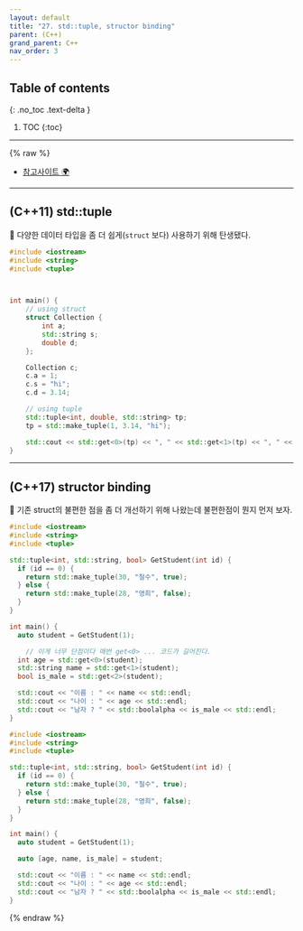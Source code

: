 ```yaml
---
layout: default
title: "27. std::tuple, structor binding"
parent: (C++)
grand_parent: C++
nav_order: 3
---
```


## Table of contents
{: .no_toc .text-delta }

1. TOC
{:toc}

---

{% raw %}

* [참고사이트 🌍](https://modoocode.com/309)

---

## (C++11) std::tuple

👾 다양한 데이터 타입을 좀 더 쉽게(`struct` 보다) 사용하기 위해 탄생됐다.

```cpp
#include <iostream>
#include <string>
#include <tuple>



int main() {
    // using struct
    struct Collection {
        int a;
        std::string s;
        double d;
    };

    Collection c;
    c.a = 1;
    c.s = "hi";
    c.d = 3.14;

    // using tuple
    std::tuple<int, double, std::string> tp;
    tp = std::make_tuple(1, 3.14, "hi");

    std::cout << std::get<0>(tp) << ", " << std::get<1>(tp) << ", " << std::get<2>(tp) << std::endl;
}
```

---

## (C++17) structor binding

👾 기존 struct의 불편한 점을 좀 더 개선하기 위해 나왔는데 불편한점이 뭔지 먼저 보자.

```cpp
#include <iostream>
#include <string>
#include <tuple>

std::tuple<int, std::string, bool> GetStudent(int id) {
  if (id == 0) {
    return std::make_tuple(30, "철수", true);
  } else {
    return std::make_tuple(28, "영희", false);
  }
}

int main() {
  auto student = GetStudent(1);

    // 이게 너무 단점이다 매번 get<0> ... 코드가 길어진다.
  int age = std::get<0>(student);
  std::string name = std::get<1>(student);
  bool is_male = std::get<2>(student);

  std::cout << "이름 : " << name << std::endl;
  std::cout << "나이 : " << age << std::endl;
  std::cout << "남자 ? " << std::boolalpha << is_male << std::endl;
}
```

```cpp
#include <iostream>
#include <string>
#include <tuple>

std::tuple<int, std::string, bool> GetStudent(int id) {
  if (id == 0) {
    return std::make_tuple(30, "철수", true);
  } else {
    return std::make_tuple(28, "영희", false);
  }
}

int main() {
  auto student = GetStudent(1);

  auto [age, name, is_male] = student;

  std::cout << "이름 : " << name << std::endl;
  std::cout << "나이 : " << age << std::endl;
  std::cout << "남자 ? " << std::boolalpha << is_male << std::endl;
}
```

{% endraw %}